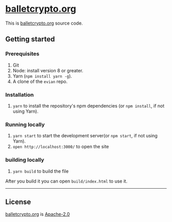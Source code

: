 # [balletcrypto.org](https://balletcrypto.org)
This is [balletcrypto.org](balletcrypto.org) source code.
## Getting started
### Prerequisites
1. Git
1. Node: install version 8 or greater.
1. Yarn (`npm install yarn -g`).
1. A clone of the `evian` repo.

### Installation
1. `yarn` to install the repository's npm dependencies (or `npm install`, if not using Yarn).

### Running locally

1.  `yarn start` to start the development server(or `npm start`, if not using Yarn).
1.  `open http://localhost:3000/` to open the site

### building locally
1. `yarn build` to build the file

After you build it you can open `build/index.html` to use it.

---
## License

[balletcrypto.org](https://github.com/facebook/create-react-app) is [Apache-2.0](./LICENSE)

